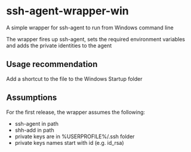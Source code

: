 # ssh-agent-wrapper-win
A simple wrapper for ssh-agent to run from Windows command line

The wrapper fires up ssh-agent, sets the required environment variables
and adds the private identities to the agent

## Usage recommendation
Add a shortcut to the file to the Windows Startup folder

## Assumptions
For the first release, the wrapper assumes the following:
- ssh-agent in path
- shh-add in path
- private keys are in %USERPROFILE%/.ssh folder
- private keys names start with id (e.g. id_rsa)



